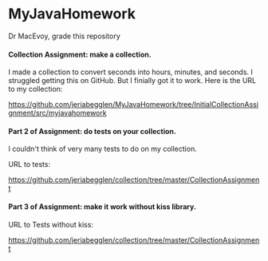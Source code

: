 # MyJavaHomework
Dr MacEvoy, grade this repository

#### Collection Assignment:  make a collection.  

I made a collection to convert seconds into hours, minutes, and seconds.  I struggled getting this on GitHub.  But I finially got it to work.  Here is the URL to my collection:

https://github.com/jeriabegglen/MyJavaHomework/tree/InitialCollectionAssignment/src/myjavahomework

#### Part 2 of Assignment:  do tests on your collection.
  I couldn't think of very many tests to do on my collection.

URL to tests:

https://github.com/jeriabegglen/collection/tree/master/CollectionAssignment

#### Part 3 of Assignment:  make it work without kiss library.

URL to Tests without kiss:

https://github.com/jeriabegglen/collection/tree/master/CollectionAssignment




